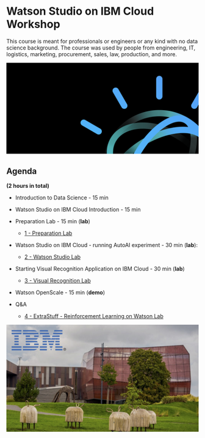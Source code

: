 # Watson Studio on IBM Cloud Workshop    
    
  
This course is meant for professionals or engineers or any kind with no data science background. The course was used by people from engineering, IT, logistics, marketing, procurement, sales, law, production, and more.    
     
![w1-0](../images/w1-0.png)      


## Agenda    
    
**(2 hours in total)**  


+ Introduction to Data Science - 15 min

+ Watson Studio on IBM Cloud Introduction - 15 min 

+ Preparation Lab - 15 min (**lab**)    
  + [1 - Preparation Lab](1-PrepareLab/README.md) 

+ Watson Studio on IBM Cloud - running AutoAI experiment - 30 min (**lab**):    
  + [2 - Watson Studio Lab](2-WatsonStudioLab/README.md)

+ Starting Visual Recognition Application on IBM Cloud - 30 min (**lab**)    
  + [3 - Visual Recognition Lab](3-VisualRecognitionLab/README.md) 

+ Watson OpenScale - 15 min (**demo**)    
+ Q&A    
  + [4 - ExtraStuff - Reinforcement Learning on Watson Lab](4-ExtraStuffOpenAI/README.md)      


![w1-0-1](../images/w6-2.png)    
  